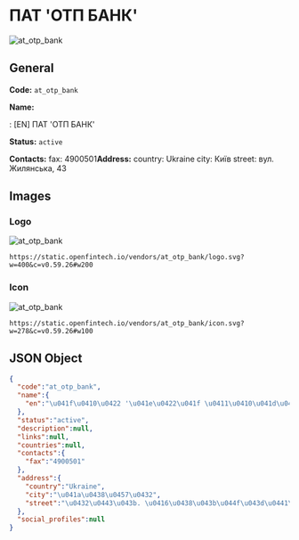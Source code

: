 
# ПАТ 'ОТП БАНК' 
![at_otp_bank](https://static.openfintech.io/vendors/at_otp_bank/logo.svg?w=400&c=v0.59.26#w200)  

## General 
 
**Code:** `at_otp_bank` 
 
**Name:** 
 
:	[EN] ПАТ 'ОТП БАНК' 
 
**Status:** `active` 
 
**Contacts:** 
fax: 4900501**Address:** 
country: Ukraine 
city: Київ 
street: вул. Жилянська, 43 

## Images 

### Logo 
 
![at_otp_bank](https://static.openfintech.io/vendors/at_otp_bank/logo.svg?w=400&c=v0.59.26#w200)  

```
https://static.openfintech.io/vendors/at_otp_bank/logo.svg?w=400&c=v0.59.26#w200
```  

### Icon 
 
![at_otp_bank](https://static.openfintech.io/vendors/at_otp_bank/icon.svg?w=278&c=v0.59.26#w100)  

```
https://static.openfintech.io/vendors/at_otp_bank/icon.svg?w=278&c=v0.59.26#w100
```  

## JSON Object 

```json
{
  "code":"at_otp_bank",
  "name":{
    "en":"\u041f\u0410\u0422 '\u041e\u0422\u041f \u0411\u0410\u041d\u041a'"
  },
  "status":"active",
  "description":null,
  "links":null,
  "countries":null,
  "contacts":{
    "fax":"4900501"
  },
  "address":{
    "country":"Ukraine",
    "city":"\u041a\u0438\u0457\u0432",
    "street":"\u0432\u0443\u043b. \u0416\u0438\u043b\u044f\u043d\u0441\u044c\u043a\u0430, 43"
  },
  "social_profiles":null
}
```  
